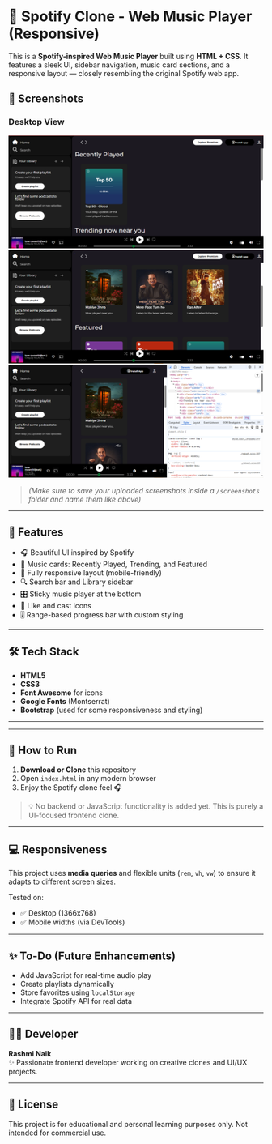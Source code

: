 # 🎵 Spotify Clone - Web Music Player (Responsive)

This is a **Spotify-inspired Web Music Player** built using **HTML + CSS**. It features a sleek UI, sidebar navigation, music card sections, and a responsive layout — closely resembling the original Spotify web app.

## 📸 Screenshots

### Desktop View  
<img src="./screenshots/Screenshot1.png" width="700"/>
<img src="./screenshots/screenshot2.PNG" width="700"/>
<img src="./screenshots/screenshot3.PNG" width="700"/>

> *(Make sure to save your uploaded screenshots inside a `/screenshots` folder and name them like above)*

---

## 🚀 Features

- 🎧 Beautiful UI inspired by Spotify  
- 🎵 Music cards: Recently Played, Trending, and Featured  
- 📱 Fully responsive layout (mobile-friendly)  
- 🔍 Search bar and Library sidebar  
- 🎛️ Sticky music player at the bottom  
- 💚 Like and cast icons  
- 🎚️ Range-based progress bar with custom styling  

---

## 🛠️ Tech Stack

- **HTML5**
- **CSS3**
- **Font Awesome** for icons  
- **Google Fonts** (Montserrat)
- **Bootstrap** (used for some responsiveness and styling)

---


---

## 📲 How to Run

1. **Download or Clone** this repository  
2. Open `index.html` in any modern browser  
3. Enjoy the Spotify clone feel 🎧  

> 💡 No backend or JavaScript functionality is added yet. This is purely a UI-focused frontend clone.

---

## 💻 Responsiveness

This project uses **media queries** and flexible units (`rem`, `vh`, `vw`) to ensure it adapts to different screen sizes.

Tested on:
- ✅ Desktop (1366x768)
- ✅ Mobile widths (via DevTools)

---

## ✨ To-Do (Future Enhancements)

- Add JavaScript for real-time audio play
- Create playlists dynamically
- Store favorites using `localStorage`
- Integrate Spotify API for real data

---

## 👩‍💻 Developer

**Rashmi Naik**  
✨ Passionate frontend developer working on creative clones and UI/UX projects.

---

## 📜 License

This project is for educational and personal learning purposes only. Not intended for commercial use.



